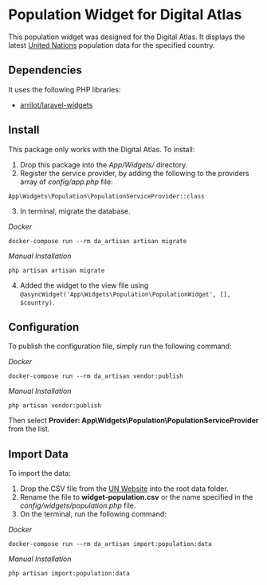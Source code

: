 # Population Widget for Digital Atlas

This population widget was designed for the Digital Atlas.  It displays the latest [United Nations](https://www.un.org/) population data for the specified country.

## Dependencies

It uses the following PHP libraries:

- [arrilot/laravel-widgets](https://github.com/arrilot/laravel-widgets)

## Install

This package only works with the Digital Atlas.  To install:

1. Drop this package into the *App/Widgets/* directory.
2. Register the service provider, by adding the following to the providers array of *config/app.php* file:
```
App\Widgets\Population\PopulationServiceProvider::class
```
3. In terminal, migrate the database.

_Docker_
```
docker-compose run --rm da_artisan artisan migrate
```

_Manual Installation_
```
php artisan artisan migrate
```

4. Added the widget to the view file using `@asyncWidget('App\Widgets\Population\PopulationWidget', [], $country)`.

## Configuration

To publish the configuration file, simply run the following command:

_Docker_
```
docker-compose run --rm da_artisan vendor:publish
```

_Manual Installation_
```
php artisan vendor:publish
```

Then select **Provider: App\Widgets\Population\PopulationServiceProvider** from the list.

## Import Data

To import the data:

1. Drop the CSV file from the [UN Website](https://population.un.org/wpp/Download/Standard/CSV/) into the root data folder.
2. Rename the file to **widget-population.csv** or the name specified in the *config/widgets/population.php* file.
3. On the terminal, run the following command:

_Docker_
```
docker-compose run --rm da_artisan import:population:data
```

_Manual Installation_
```
php artisan import:population:data
```
